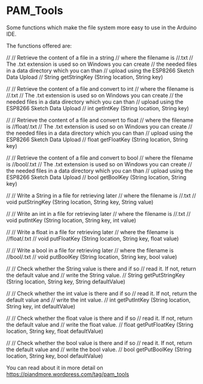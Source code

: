 # PAM_Tools

Some functions which make the file system more easy to use in the Arduino IDE.

The functions offered are:

//
// Retrieve the content of a file in a string
// where the filename is /<location>/<key>.txt
// The .txt extension is used so on Windows you can create
// the needed files in a data directory which you can than
// upload using the ESP8266 Sketch Data Upload
//
String getStringKey (String location, String key)

//
// Retrieve the content of a file and convert to int
// where the filename is /<location>/<key>.txt
// The .txt extension is used so on Windows you can create
// the needed files in a data directory which you can than
// upload using the ESP8266 Sketch Data Upload
//
int getIntKey (String location, String key)

//
// Retrieve the content of a file and convert to float
// where the filename is /<location>/float/<key>.txt
// The .txt extension is used so on Windows you can create
// the needed files in a data directory which you can than
// upload using the ESP8266 Sketch Data Upload
//
float getFloatKey (String location, String key)

//
// Retrieve the content of a file and convert to bool
// where the filename is /<location>/bool/<key>.txt
// The .txt extension is used so on Windows you can create
// the needed files in a data directory which you can than
// upload using the ESP8266 Sketch Data Upload
//
bool getBoolKey (String location, String key)

//
// Write a String in a file for retrieving later
// where the filename is /<location>/<key>.txt
//
void putStringKey (String location, String key, String value)

//
// Write an int in a file for retrieving later
// where the filename is /<location>/<key>.txt
//
void putIntKey (String location, String key, int value)

//
// Write a float in a file for retrieving later
// where the filename is /<location>/float/<key>.txt
//
void putFloatKey (String location, String key, float value)

//
// Write a bool in a file for retrieving later
// where the filename is /<location>/bool/<key>.txt
//
void putBoolKey (String location, String key, bool value)

//
// Check whether the String value is there and if so
// read it. If not, return the default value and
// write the String value.
//
String getPutStringKey (String location, String key, String defaultValue)

//
// Check whether the int value is there and if so
// read it. If not, return the default value and
// write the int value.
//
int getPutIntKey (String location, String key, int defaultValue)

//
// Check whether the float value is there and if so
// read it. If not, return the default value and
// write the float value.
//
float getPutFloatKey (String location, String key, float defaultValue)

//
// Check whether the bool value is there and if so
// read it. If not, return the default value and
// write the bool value.
//
bool getPutBoolKey (String location, String key, bool defaultValue)

You can read about it in more detail on https://piandmore.wordpress.com/tag/pam_tools
